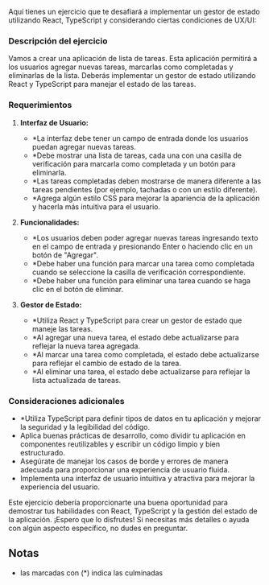Aquí tienes un ejercicio que te desafiará a implementar un gestor de estado utilizando React, TypeScript y considerando ciertas condiciones de UX/UI:

### Descripción del ejercicio

Vamos a crear una aplicación de lista de tareas. Esta aplicación permitirá a los usuarios agregar nuevas tareas, marcarlas como completadas y eliminarlas de la lista. Deberás implementar un gestor de estado utilizando React y TypeScript para manejar el estado de las tareas.

### Requerimientos

1. **Interfaz de Usuario:**
   - *La interfaz debe tener un campo de entrada donde los usuarios puedan agregar nuevas tareas.
   - *Debe mostrar una lista de tareas, cada una con una casilla de verificación para marcarla como completada y un botón para eliminarla.
   - *Las tareas completadas deben mostrarse de manera diferente a las tareas pendientes (por ejemplo, tachadas o con un estilo diferente).
   - *Agrega algún estilo CSS para mejorar la apariencia de la aplicación y hacerla más intuitiva para el usuario.

2. **Funcionalidades:**
   - *Los usuarios deben poder agregar nuevas tareas ingresando texto en el campo de entrada y presionando Enter o haciendo clic en un botón de "Agregar".
   - *Debe haber una función para marcar una tarea como completada cuando se seleccione la casilla de verificación correspondiente.
   - *Debe haber una función para eliminar una tarea cuando se haga clic en el botón de eliminar.

3. **Gestor de Estado:**
   - *Utiliza React y TypeScript para crear un gestor de estado que maneje las tareas.
   - *Al agregar una nueva tarea, el estado debe actualizarse para reflejar la nueva tarea agregada.
   - *Al marcar una tarea como completada, el estado debe actualizarse para reflejar el cambio de estado de la tarea.
   - *Al eliminar una tarea, el estado debe actualizarse para reflejar la lista actualizada de tareas.

### Consideraciones adicionales

- *Utiliza TypeScript para definir tipos de datos en tu aplicación y mejorar la seguridad y la legibilidad del código.
- Aplica buenas prácticas de desarrollo, como dividir tu aplicación en componentes reutilizables y escribir un código limpio y bien estructurado.
- Asegúrate de manejar los casos de borde y errores de manera adecuada para proporcionar una experiencia de usuario fluida.
- Implementa una interfaz de usuario intuitiva y atractiva para mejorar la experiencia del usuario.

Este ejercicio debería proporcionarte una buena oportunidad para demostrar tus habilidades con React, TypeScript y la gestión del estado de la aplicación. ¡Espero que lo disfrutes! Si necesitas más detalles o ayuda con algún aspecto específico, no dudes en preguntar.

## Notas

- las marcadas con (*) indica las culminadas
